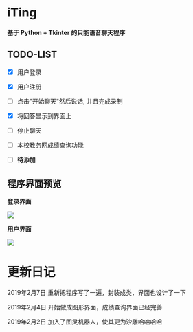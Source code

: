 # iTing 

**基于 Python + Tkinter 的只能语音聊天程序**

## TODO-LIST
- [x] 用户登录
- [x] 用户注册
- [ ] 点击"开始聊天"然后说话, 并且完成录制
- [x] 将回答显示到界面上
- [ ] 停止聊天
- [ ] 本校教务网成绩查询功能
- [ ] **待添加**



## 程序界面预览

**登录界面**

![](https://raw.githubusercontent.com/FatTig3R/iTing-Gui/master/Home_window.png)


**用户界面**

![](https://raw.githubusercontent.com/FatTig3R/iTing-Gui/master/user_window.png)





# 更新日记

2019年2月7日	重新把程序写了一遍，封装成类，界面也设计了一下

2019年2月4日 	开始做成图形界面，成绩查询界面已经完善

2019年2月2日	加入了图灵机器人，使其更为沙雕哈哈哈哈



